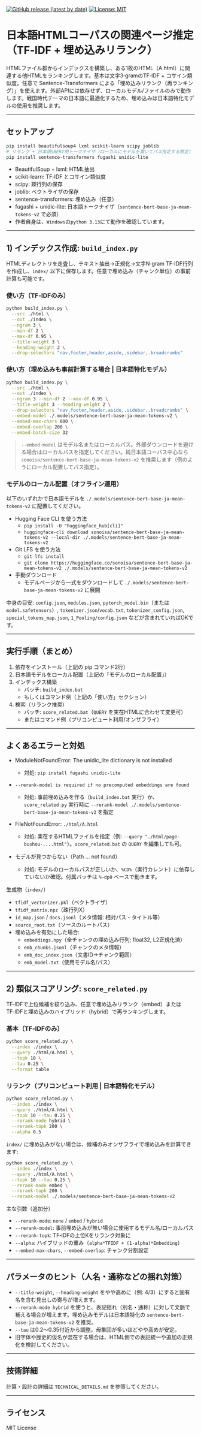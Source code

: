[![GitHub release (latest by date)](https://img.shields.io/github/v/release/komiyamma/xplatl_sentence_relationship_generation)](https://github.com/komiyamma/xplatl_sentence_relationship_generation/releases/latest) [![License: MIT](https://img.shields.io/badge/license-MIT-blue)](LICENSE)

# 日本語HTMLコーパスの関連ページ推定（TF‑IDF + 埋め込みリランク）

HTMLファイル群からインデックスを構築し、ある1枚のHTML（A.html）に関連する他HTMLをランキングします。基本は文字3‑gramのTF‑IDF + コサイン類似度。任意で Sentence-Transformers による「埋め込みリランク（再ランキング）」を使えます。外部APIには依存せず、ローカルモデル/ファイルのみで動作します。戦国時代テーマの日本語に最適化するため、埋め込みは日本語特化モデルの使用を推奨します。

---

## セットアップ

```bash
pip install beautifulsoup4 lxml scikit-learn scipy joblib
# リランク + 日本語SBERT用トークナイザ（ローカルにモデルを置いてパス指定する想定）
pip install sentence-transformers fugashi unidic-lite
```

- BeautifulSoup + lxml: HTML抽出
- scikit-learn: TF‑IDF とコサイン類似度
- scipy: 疎行列の保存
- joblib: ベクトライザの保存
- sentence-transformers: 埋め込み（任意）
- fugashi + unidic-lite: 日本語トークナイザ（`sentence-bert-base-ja-mean-tokens-v2` で必須）
- 作者自身は、`Windows`の`python 3.13`にて動作を確認しています。

---

## 1) インデックス作成: `build_index.py`

HTMLディレクトリを走査し、テキスト抽出→正規化→文字N‑gram TF‑IDF行列を作成し、`index/` 以下に保存します。任意で埋め込み（チャンク単位）の事前計算も可能です。

### 使い方（TF‑IDFのみ）

```bash
python build_index.py \
  --src ./html \
  --out ./index \
  --ngram 3 \
  --min-df 2 \
  --max-df 0.95 \
  --title-weight 3 \
  --heading-weight 2 \
  --drop-selectors "nav,footer,header,aside,.sidebar,.breadcrumbs"
```

### 使い方（埋め込みも事前計算する場合 | 日本語特化モデル）

```bash
python build_index.py \
  --src ./html \
  --out ./index \
  --ngram 3 --min-df 2 --max-df 0.95 \
  --title-weight 3 --heading-weight 2 \
  --drop-selectors "nav,footer,header,aside,.sidebar,.breadcrumbs" \
  --embed-model ./.models/sentence-bert-base-ja-mean-tokens-v2 \
  --embed-max-chars 800 \
  --embed-overlap 200 \
  --embed-batch-size 32
```

> `--embed-model` はモデル名またはローカルパス。外部ダウンロードを避ける場合はローカルパスを指定してください。純日本語コーパス中心なら `sonoisa/sentence-bert-base-ja-mean-tokens-v2` を推奨します（例のようにローカル配置してパス指定）。

### モデルのローカル配置（オフライン運用）

以下のいずれかで日本語モデルを `./.models/sentence-bert-base-ja-mean-tokens-v2` に配置してください。

- Hugging Face CLI を使う方法
  - `pip install -U "huggingface_hub[cli]"`
  - `huggingface-cli download sonoisa/sentence-bert-base-ja-mean-tokens-v2 --local-dir ./.models/sentence-bert-base-ja-mean-tokens-v2`
- Git LFS を使う方法
  - `git lfs install`
  - `git clone https://huggingface.co/sonoisa/sentence-bert-base-ja-mean-tokens-v2 ./.models/sentence-bert-base-ja-mean-tokens-v2`
- 手動ダウンロード
  - モデルページから一式をダウンロードして `./.models/sentence-bert-base-ja-mean-tokens-v2` に展開

中身の目安: `config.json`, `modules.json`, `pytorch_model.bin`（または `model.safetensors`）, `tokenizer.json`/`vocab.txt`, `tokenizer_config.json`, `special_tokens_map.json`, `1_Pooling/config.json` などが含まれていればOKです。

---

## 実行手順（まとめ）

1) 依存をインストール（上記の pip コマンド2行）
2) 日本語モデルをローカル配置（上記の「モデルのローカル配置」）
3) インデックス構築
   - バッチ: `build_index.bat`
   - もしくはコマンド例（上記の「使い方」セクション）
4) 検索（リランク推奨）
   - バッチ: `score_related.bat`（`QUERY` を実在HTMLに合わせて変更可）
   - またはコマンド例（プリコンピュート利用/オンザフライ）

---

## よくあるエラーと対処

- ModuleNotFoundError: The unidic_lite dictionary is not installed
  - 対処: `pip install fugashi unidic-lite`

- `--rerank-model is required if no precomputed embeddings are found`
  - 対処: 事前埋め込みを作る（`build_index.bat` 実行）か、`score_related.py` 実行時に `--rerank-model ./.models/sentence-bert-base-ja-mean-tokens-v2` を指定

- FileNotFoundError: `./html/A.html`
  - 対処: 実在するHTMLファイルを指定（例: `--query "./html/page-bushou-....html"`）。`score_related.bat` の `QUERY` を編集しても可。

- モデルが見つからない（Path ... not found）
  - 対処: モデルのローカルパスが正しいか、`%CD%`（実行カレント）に依存していないか確認。付属バッチは `%~dp0` ベースで動きます。

生成物（`index/`）

- `tfidf_vectorizer.pkl`（ベクトライザ）
- `tfidf_matrix.npz`（疎行列X）
- `id_map.json` / `docs.jsonl`（メタ情報: 相対パス・タイトル等）
- `source_root.txt`（ソースのルートパス）
- 埋め込みを有効にした場合:
  - `embeddings.npy`（全チャンクの埋め込み行列; float32, L2正規化済）
  - `emb_chunks.jsonl`（チャンクのメタ情報）
  - `emb_doc_index.json`（文書ID→チャンク範囲）
  - `emb_model.txt`（使用モデル名/パス）

---

## 2) 類似スコアリング: `score_related.py`

TF‑IDFで上位候補を絞り込み、任意で埋め込みリランク（embed）またはTF‑IDFと埋め込みのハイブリッド（hybrid）で再ランキングします。

### 基本（TF‑IDFのみ）

```bash
python score_related.py \
  --index ./index \
  --query ./html/A.html \
  --topk 10 \
  --tau 0.25 \
  --format table
```

### リランク（プリコンピュート利用 | 日本語特化モデル）

```bash
python score_related.py \
  --index ./index \
  --query ./html/A.html \
  --topk 10 --tau 0.25 \
  --rerank-mode hybrid \
  --rerank-topk 200 \
  --alpha 0.5
```

`index/` に埋め込みがない場合は、候補のみオンザフライで埋め込みを計算できます:

```bash
python score_related.py \
  --index ./index \
  --query ./html/A.html \
  --topk 10 --tau 0.25 \
  --rerank-mode embed \
  --rerank-topk 200 \
  --rerank-model ./.models/sentence-bert-base-ja-mean-tokens-v2
```

主な引数（追加分）

- `--rerank-mode`: `none` / `embed` / `hybrid`
- `--rerank-model`: 事前埋め込みが無い場合に使用するモデル名/ローカルパス
- `--rerank-topk`: TF‑IDFの上位Kをリランク対象に
- `--alpha`: ハイブリッドの重み（`alpha*TFIDF + (1-alpha)*Embedding`）
- `--embed-max-chars`, `--embed-overlap`: チャンク分割設定

---

## パラメータのヒント（人名・通称などの揺れ対策）

- `--title-weight`, `--heading-weight` をやや高めに（例: 4/3）にすると固有名を含む見出しの寄与が増えます。
- `--rerank-mode hybrid` を使うと、表記揺れ（別名・通称）に対して文脈で補える場合が増えます。埋め込みモデルは日本語特化の `sentence-bert-base-ja-mean-tokens-v2` を推奨。
- `--tau` は0.2～0.35付近から調整。母集団が多いほどやや高めが安定。
- 旧字体や歴史的仮名が混在する場合は、HTML側での表記統一や追加の正規化を検討してください。

---

## 技術詳細

計算・設計の詳細は `TECHNICAL_DETAILS.md` を参照してください。

---

## ライセンス

MIT License
